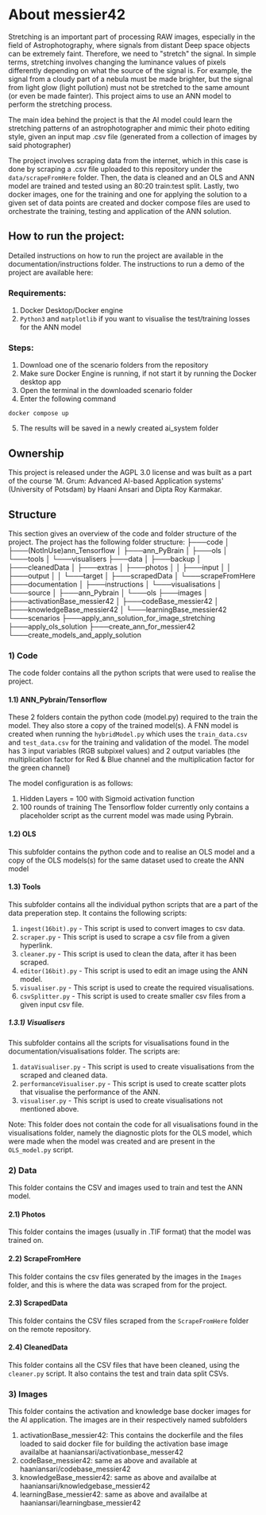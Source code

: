 # About messier42
Stretching is an important part of processing RAW images, especially in the field of Astrophotography, where signals from distant Deep space objects can be extremely faint. Therefore, we need to "stretch" the signal. In simple terms, stretching involves changing the luminance values of pixels differently depending on what the source of the signal is. For example, the signal from a cloudy part of a nebula must be made brighter, but the signal from light glow (light pollution) must not be stretched to the same amount (or even be made fainter). This project aims to use an ANN model to perform the stretching process.

The main idea behind the project is that the AI model could learn the stretching patterns of an astrophotographer and mimic their photo editing style, given an input map .csv file (generated from a collection of images by said photographer) 

The project involves scraping data from the internet, which in this case is done by scraping a .csv file uploaded to this repository under the `data/scrapeFromHere` folder. Then, the data is cleaned and an OLS and ANN model are trained and tested using an 80:20 train:test split. Lastly, two docker images, one for the training and one for applying the solution to a given set of data points are created and docker compose files are used to orchestrate the training, testing and application of the ANN solution. 

## How to run the project:
Detailed instructions on how to run the project are available in the documentation/instructions folder. The instructions to run a demo of the project are available here:

### Requirements:
1. Docker Desktop/Docker engine
2. `Python3` and `matplotlib` if you want to visualise the test/training losses for the ANN model

### Steps:
1. Download one of the scenario folders from the repository
2. Make sure Docker Engine is running, if not start it by running the Docker desktop app
3. Open the terminal in the downloaded scenario folder
4. Enter the following command 
```
docker compose up
```        
5. The results will be saved in a newly created ai_system folder

## Ownership
This project is released under the AGPL 3.0 license and was built as a part of the course 'M. Grum: Advanced AI-based Application systems' (University of Potsdam) by Haani Ansari and Dipta Roy Karmakar.

## Structure
This section gives an overview of the code and folder structure of the project.
The project has the following folder structure:
├───code
│   ├───(NotInUse)ann_Tensorflow
│   ├───ann_PyBrain
│   ├───ols
│   └───tools
│       └───visualisers
├───data
│   ├───backup
│   ├───cleanedData
│   ├───extras
│   ├───photos
│   │   ├───input
│   │   ├───output
│   │   └───target
│   ├───scrapedData
│   └───scrapeFromHere
├───documentation
│   ├───instructions
│   └───visualisations
│       └───source
│           ├───ann_Pybrain
│           └───ols
├───images
│   ├───activationBase_messier42
│   ├───codeBase_messier42
│   ├───knowledgeBase_messier42
│   └───learningBase_messier42
└───scenarios
    ├───apply_ann_solution_for_image_stretching
    ├───apply_ols_solution
    ├───create_ann_for_messier42
    └───create_models_and_apply_solution
### 1) Code
The code folder contains all the python scripts that were used to realise the project. 

#### 1.1) ANN_Pybrain/Tensorflow
These 2 folders contain the python code (model.py) required to the train the model. They also store a copy of the trained model(s).
A FNN model is created when running the `hybridModel.py` which uses the `train_data.csv` and `test_data.csv` for the training and validation of the model. The model has 3 input variables (RGB subpixel values) and 2 output variables (the multiplication factor for Red & Blue channel and the multiplication factor for the green channel)

The model configuration is as follows: 
1. Hidden Layers = 100 with Sigmoid activation function
2. 100 rounds of training
The Tensorflow folder currently only contains a placeholder script as the current model was made using Pybrain.

#### 1.2) OLS
This subfolder contains the python code and to realise an OLS model and a copy of the OLS models(s) for the same dataset used to create the ANN model

#### 1.3) Tools
This subfolder contains all the individual python scripts that are a part of the data preperation step. It contains the following scripts:
1. `ingest(16bit).py` - This script is used to convert images to csv data. 
2. `scraper.py` - This script is used to scrape a csv file from a given hyperlink.
3. `cleaner.py` - This script is used to clean the data, after it has been scraped.
4. `editor(16bit).py` - This script is used to edit an image using the ANN model.
5. `visualiser.py` - This script is used to create the required visualisations.
6. `csvSplitter.py` - This script is used to create smaller csv files from a given input csv file.

##### 1.3.1) Visualisers
This subfolder contains all the scripts for visualisations found in the documentation/visualisations folder. The scripts are:
1. `dataVisualiser.py` - This script is used to create visualisations from the scraped and cleaned data.
2. `performanceVisualiser.py` - This script is used to create scatter plots that visualise the performance of the ANN.
3. `visualiser.py` - This script is used to create visualisations not mentioned above.

Note: This folder does not contain the code for all visualisations found in the visualisations folder, namely the diagnostic plots for the OLS model, which were made when the model was created and are present in the `OLS_model.py` script.

### 2) Data
This folder contains the CSV and images used to train and test the ANN model.

#### 2.1) Photos
This folder contains the images (usually in .TIF format) that the model was trained on.

#### 2.2) ScrapeFromHere
This folder contains the csv files generated by the images in the `Images` folder, and this is where the data was scraped from for the project.

#### 2.3) ScrapedData
This folder contains the CSV files scraped from the `ScrapeFromHere` folder on the remote repository.

#### 2.4) CleanedData
This folder contains all the CSV files that have been cleaned, using the `cleaner.py` script. It also contains the test and train data split CSVs.

### 3) Images
This folder contains the activation and knowledge base docker images for the AI application. The images are in their respectively named subfolders

1. activationBase_messier42: This contains the dockerfile and the files loaded to said docker file for building the activation base image availalbe at haaniansari/activationbase_messer42
2. codeBase_messier42: same as above and available at haaniansari/codebase_messier42
3. knowledgeBase_messier42: same as above and availalbe at haaniansari/knowledgebase_messier42
4. learningBase_messier42: same as above and availalbe at haaniansari/learningbase_messier42





